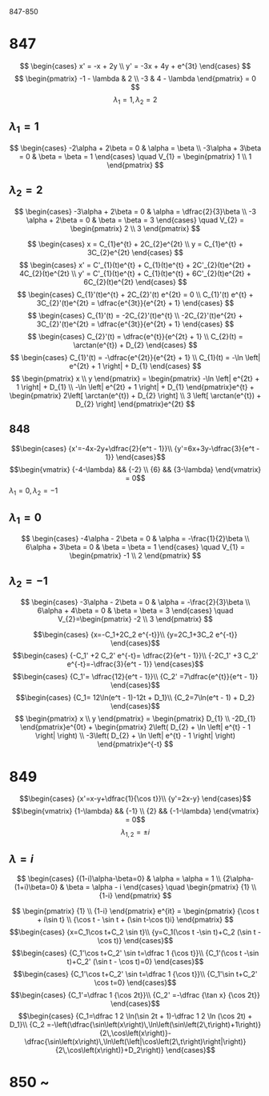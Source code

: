 847-850
# 847
$$
\begin{cases}
x' = -x + 2y \\
y' = -3x + 4y + e^{3t}
\end{cases}
$$
$$
\begin{pmatrix}
-1 - \lambda & 2 \\
-3 & 4 - \lambda
\end{pmatrix} = 0
$$
$$
\lambda_{1} = 1, \lambda_{2} = 2
$$
## $\lambda_{1} = 1$
$$
\begin{cases}
-2\alpha + 2\beta = 0 & \alpha = \beta \\
-3\alpha + 3\beta = 0 & \beta = \beta = 1
\end{cases} \quad V_{1} = \begin{pmatrix}
1 \\
1
\end{pmatrix}
$$
## $\lambda_{2} = 2$
$$
\begin{cases}
-3\alpha + 2\beta = 0 & \alpha = \dfrac{2}{3}\beta \\
-3 \alpha + 2\beta = 0 & \beta = \beta = 3
\end{cases} \quad V_{2} = \begin{pmatrix} 
2 \\
3
\end{pmatrix} 
$$

$$
\begin{cases}
x = C_{1}e^{t} + 2C_{2}e^{2t} \\
y = C_{1}e^{t} + 3C_{2}e^{2t}
\end{cases}
$$
$$
\begin{cases}
x' = C'_{1}(t)e^{t} + C_{1}(t)e^{t} + 2C'_{2}(t)e^{2t} + 4C_{2}(t)e^{2t} \\
y' = C'_{1}(t)e^{t} + C_{1}(t)e^{t} + 6C'_{2}(t)e^{2t} + 6C_{2}(t)e^{2t}
\end{cases}
$$
$$
\begin{cases}
C_{1}'(t)e^{t} + 2C_{2}'(t) e^{2t} = 0 \\
C_{1}'(t) e^{t} + 3C_{2}'(t)e^{2t} = \dfrac{e^{3t}}{e^{2t} + 1}
\end{cases}
$$
$$
\begin{cases}
C_{1}'(t) = -2C_{2}'(t)e^{t} \\
-2C_{2}'(t)e^{2t} + 3C_{2}'(t)e^{2t} = \dfrac{e^{3t}}{e^{2t} + 1}
\end{cases}
$$
$$
\begin{cases}
C_{2}'(t) = \dfrac{e^{t}}{e^{2t} + 1} \\
C_{2}(t) = \arctan(e^{t}) + D_{2}
\end{cases}
$$
$$
\begin{cases}
C_{1}'(t) = -\dfrac{e^{2t}}{e^{2t} + 1} \\
C_{1}(t) = -\ln \left| e^{2t} + 1 \right| + D_{1}
\end{cases}
$$
$$
\begin{pmatrix}
x \\
y
\end{pmatrix} = \begin{pmatrix}
-\ln \left| e^{2t} + 1 \right| + D_{1} \\
-\ln \left| e^{2t} + 1 \right| + D_{1}
\end{pmatrix}e^{t} + \begin{pmatrix}
2\left[ \arctan(e^{t}) + D_{2} \right] \\
3 \left[ \arctan(e^{t}) + D_{2} \right] 
\end{pmatrix}e^{2t}
$$
## 848
$$\begin{cases}
{x'=-4x-2y+\dfrac{2}{e^t - 1}}\\
{y'=6x+3y-\dfrac{3}{e^t - 1}}
\end{cases}$$
$$\begin{vmatrix}
{-4-\lambda} && {-2} \\
{6} && {3-\lambda}
\end{vmatrix} = 0$$
$\lambda_{1} = 0, \lambda_{2} = -1$
## $\lambda_{1} = 0$
$$
\begin{cases}
-4\alpha - 2\beta = 0 & \alpha = -\frac{1}{2}\beta \\
6\alpha + 3\beta = 0 & \beta = \beta = 1
\end{cases} \quad V_{1} = \begin{pmatrix}
-1 \\
2
\end{pmatrix} 
$$
## $\lambda_{2} = -1$
$$
\begin{cases}
-3\alpha - 2\beta = 0 & \alpha = -\frac{2}{3}\beta \\
6\alpha + 4\beta = 0 & \beta = \beta = 3
\end{cases} \quad V_{2}=\begin{pmatrix}
-2 \\
3
\end{pmatrix} 
$$

$$\begin{cases}
{x=-C_1+2C_2 e^{-t}}\\
{y=2C_1+3C_2 e^{-t}}
\end{cases}$$
$$\begin{cases}
{-C_1' +2 C_2' e^{-t}= \dfrac{2}{e^t - 1}}\\
{-2C_1' +3 C_2' e^{-t}=-\dfrac{3}{e^t - 1}}
\end{cases}$$
$$\begin{cases}
{C_1'= \dfrac{12}{e^t - 1}}\\
{C_2' =7\dfrac{e^{t}}{e^t - 1}}
\end{cases}$$
$$\begin{cases}
{C_1= 12\ln(e^t - 1)-12t + D_1}\\
{C_2=7\ln(e^t - 1) + D_2}
\end{cases}$$
$$
\begin{pmatrix}
x \\
y
\end{pmatrix} = \begin{pmatrix}
D_{1} \\
-2D_{1}
\end{pmatrix}e^{0t} + \begin{pmatrix}
2\left( D_{2} + \ln \left| e^{t} - 1 \right| \right) \\
-3\left( D_{2} + \ln \left| e^{t} - 1 \right| \right)  
\end{pmatrix}e^{-t}
$$

# 849

$$\begin{cases}
{x'=x-y+\dfrac{1}{\cos t}}\\
{y'=2x-y}
\end{cases}$$
$$\begin{vmatrix}
{1-\lambda} && {-1} \\
{2} && {-1-\lambda}
\end{vmatrix} = 0$$
$$\lambda_{1,2}=\pm i$$
## $\lambda = i$
$$
\begin{cases}
{(1-i)\alpha-\beta=0} & \alpha = \alpha = 1 \\
{2\alpha-(1+i)\beta=0} & \beta = \alpha - i
\end{cases} \quad  
\begin{pmatrix}
{1} \\
{1-i}
\end{pmatrix}
$$

$$
\begin{pmatrix}
{1} \\
{1-i}
\end{pmatrix} e^{it} = 
\begin{pmatrix}
{\cos t + i\sin t} \\
{\cos t - \sin t + (\sin t-\cos t)i}
\end{pmatrix} 
$$
$$\begin{cases}
{x=C_1\cos t+C_2 \sin t}\\
{y=C_1(\cos t -\sin t)+C_2 (\sin t - \cos t)}
\end{cases}$$
$$\begin{cases}
{C_1'\cos t+C_2' \sin t=\dfrac 1 {\cos t}}\\
{C_1'(\cos t -\sin t)+C_2' (\sin t - \cos t)=0}
\end{cases}$$
$$\begin{cases}
{C_1'\cos t+C_2' \sin t=\dfrac 1 {\cos t}}\\
{C_1'\sin t+C_2' \cos t=0}
\end{cases}$$
$$\begin{cases}
{C_1'=\dfrac 1 {\cos 2t}}\\
{C_2' =-\dfrac {\tan x} {\cos 2t}}
\end{cases}$$
$$\begin{cases}
{C_1=\dfrac 1 2 \ln(\sin 2t + 1)-\dfrac 1 2 \ln (\cos 2t) + D_1}\\
{C_2 =-\left(\dfrac{\sin\left(x\right)\,\ln\left(\sin\left(2\,t\right)+1\right)}{2\,\cos\left(x\right)}-\dfrac{\sin\left(x\right)\,\ln\left(\left|\cos\left(2\,t\right)\right|\right)}{2\,\cos\left(x\right)}+D_2\right)}
\end{cases}$$

# 850 ~
